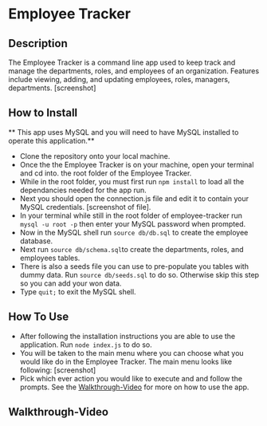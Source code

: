 # Employee Tracker

## Description
The Employee Tracker is a command line app used to keep track and manage the departments, roles, and employees of an organization. Features include viewing, adding, and updating employees, roles, managers, departments.
[screenshot]

## How to Install
** This app uses MySQL and you will need to have MySQL installed to operate this application.**

* Clone the repository onto your local machine.
* Once the the Employee Tracker is on your machine, open your terminal and cd into. the root folder of the Employee Tracker.
* While in the root folder, you must first run `npm install` to load all the dependancies needed for the app run.
* Next you should open the connection.js file and edit it to contain your MySQL credentials. [screenshot of file].
* In your terminal while still in the root folder of employee-tracker run `mysql -u root -p` then enter your MySQL password when prompted.
* Now in the MySQL shell run `source db/db.sql` to create the employee database.
* Next run `source db/schema.sql`to create the departments, roles, and employees tables.
* There is also a seeds file you can use to pre-populate you tables with dummy data. Run `source db/seeds.sql` to do so. Otherwise skip this step so you can add your won data.
* Type `quit;` to exit the MySQL shell.

## How To Use
* After following the installation instructions you are able to use the application. Run `node index.js` to do so. 
* You will be taken to the main menu where you can choose what you would like do in the Employee Tracker. The main menu looks like following: [screenshot]
* Pick which ever action you would like to execute and and follow the prompts. See the [Walkthrough-Video](#walkthrough-video) for more on how to use the app.

## Walkthrough-Video
